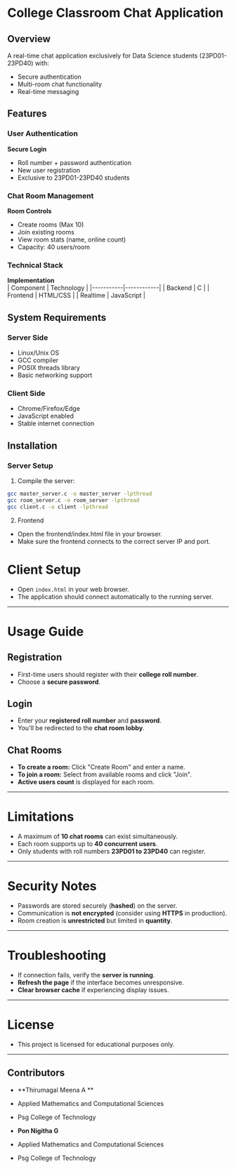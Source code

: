 # College Classroom Chat Application

## Overview
A real-time chat application exclusively for Data Science students (23PD01-23PD40) with:
- Secure authentication
- Multi-room chat functionality
- Real-time messaging

## Features

### User Authentication
**Secure Login**  
- Roll number + password authentication
- New user registration
- Exclusive to 23PD01-23PD40 students

### Chat Room Management
**Room Controls**  
- Create rooms (Max 10)
- Join existing rooms
- View room stats (name, online count)
- Capacity: 40 users/room

### Technical Stack
**Implementation**  
| Component | Technology |
|-----------|------------|
| Backend   | C          |
| Frontend  | HTML/CSS   |
| Realtime  | JavaScript |

## System Requirements

### Server Side
- Linux/Unix OS
- GCC compiler
- POSIX threads library
- Basic networking support

### Client Side
- Chrome/Firefox/Edge
- JavaScript enabled
- Stable internet connection

## Installation

### Server Setup
1. Compile the server:
```bash
gcc master_server.c -o master_server -lpthread
gcc room_server.c -o room_server -lpthread
gcc client.c -o client -lpthread
```
2. Frontend
- Open the frontend/index.html file in your browser.
- Make sure the frontend connects to the correct server IP and port.

# Client Setup

- Open `index.html` in your web browser.
- The application should connect automatically to the running server.

---

# Usage Guide

## Registration

- First-time users should register with their **college roll number**.
- Choose a **secure password**.

## Login

- Enter your **registered roll number** and **password**.
- You'll be redirected to the **chat room lobby**.

## Chat Rooms

- **To create a room:** Click "Create Room" and enter a name.
- **To join a room:** Select from available rooms and click "Join".
- **Active users count** is displayed for each room.

---

# Limitations

- A maximum of **10 chat rooms** can exist simultaneously.
- Each room supports up to **40 concurrent users**.
- Only students with roll numbers **23PD01 to 23PD40** can register.

---

# Security Notes

- Passwords are stored securely (**hashed**) on the server.
- Communication is **not encrypted** (consider using **HTTPS** in production).
- Room creation is **unrestricted** but limited in **quantity**.

---

# Troubleshooting

- If connection fails, verify the **server is running**.
- **Refresh the page** if the interface becomes unresponsive.
- **Clear browser cache** if experiencing display issues.

---

# License
- This project is licensed for educational purposes only.

---

## Contributors

- **Thirumagal Meena A ** 
- Applied Mathematics and Computational Sciences
- Psg College of Technology

- **Pon Nigitha G** 
- Applied Mathematics and Computational Sciences
- Psg College of Technology
